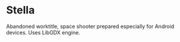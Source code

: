 # Stella

Abandoned worktitle, space shooter prepared especially for Android devices.
Uses LibGDX engine. 
